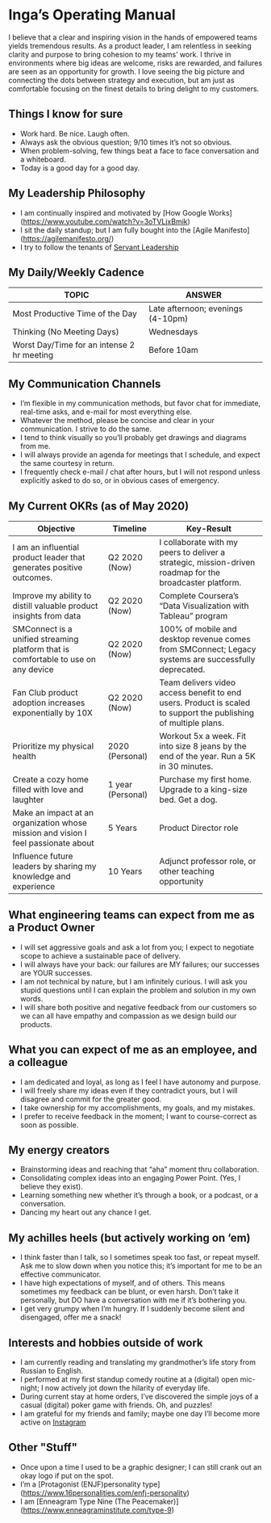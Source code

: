 # Inga’s Operating Manual
I believe that a clear and inspiring vision in the hands of empowered teams yields tremendous results. As a product leader, I am relentless in seeking clarity and purpose to bring cohesion to my teams’ work. I thrive in environments where big ideas are welcome, risks are rewarded, and failures are seen as an opportunity for growth. I love seeing the big picture and connecting the dots between strategy and execution, but am just as comfortable focusing on the finest details to bring delight to my customers. 


## Things I know for sure  
* Work hard. Be nice. Laugh often. 
* Always ask the obvious question; 9/10 times it’s not so obvious. 
* When problem-solving, few things beat a face to face conversation and a whiteboard. 
* Today is a good day for a good day. 

## My Leadership Philosophy
* I am continually inspired and motivated by [How Google Works] (https://www.youtube.com/watch?v=3oTVLjxBmik) 
* I sit the daily standup; but I am fully bought into the [Agile Manifesto] (https://agilemanifesto.org/) 
* I try to follow the tenants of [Servant Leadership]( https://www.mindtools.com/pages/article/servant-leadership.htm)
 

## My Daily/Weekly Cadence
TOPIC | ANSWER
----- | -----
Most Productive Time of the Day | Late afternoon; evenings (4-10pm) 
Thinking (No Meeting Days) | Wednesdays 
Worst Day/Time for an intense 2 hr meeting | Before 10am  

## My Communication Channels
* I’m flexible in my communication methods, but favor chat for immediate, real-time asks, and e-mail for most everything else. 
* Whatever the method, please be concise and clear in your communication. I strive to do the same. 
* I tend to think visually so you’ll probably get drawings and diagrams from me.
* I will always provide an agenda for meetings that I schedule, and expect the same courtesy in return. 
* I frequently check e-mail / chat after hours, but I will not respond unless explicitly asked to do so, or in obvious cases of emergency. 


## My Current OKRs (as of May 2020)

Objective | Timeline | Key-Result
----- | ----- | -----
I am an influential product leader that generates positive outcomes. | Q2 2020 (Now) | I collaborate with my peers to deliver a strategic, mission-driven roadmap for the broadcaster platform.  
Improve my ability to distill valuable product insights from data | Q2 2020 (Now) | Complete Coursera’s “Data Visualization with Tableau” program 
SMConnect is a unified streaming platform that is comfortable to use on any device| Q2 2020 (Now) | 100% of mobile and desktop revenue comes from SMConnect; Legacy systems are successfully deprecated. 
Fan Club product adoption increases exponentially by 10X | Q2 2020 (Now) | Team delivers video access benefit to end users. Product is scaled to support the publishing of multiple plans. 
Prioritize my physical health | 2020 (Personal) | Workout 5x a week. Fit into size 8 jeans by the end of the year. Run a 5K in 30 minutes.  
Create a cozy home filled with love and laughter | 1 year (Personal)| Purchase my first home. Upgrade to a king-size bed. Get a dog. 
Make an impact at an organization whose mission and vision I feel passionate about | 5 Years | Product Director role
Influence future leaders by sharing my knowledge and experience| 10 Years | Adjunct professor role, or other teaching opportunity 


## What engineering teams can expect from me as a Product Owner 
* I will set aggressive goals and ask a lot from you; I expect to negotiate scope to achieve a sustainable pace of delivery. 
* I will always have your back: our failures are MY failures; our successes are YOUR successes. 
* I am not technical by nature, but I am infinitely curious. I will ask you stupid questions until I can explain the problem and solution in my own words. 
* I will share both positive and negative feedback from our customers so we can all have empathy and compassion as we design build our products. 


## What you can expect of me as an employee, and a colleague  
* I am dedicated and loyal, as long as I feel I have autonomy and purpose. 
* I will freely share my ideas even if they contradict yours, but I will disagree and commit for the greater good. 
* I take ownership for my accomplishments, my goals, and my mistakes. 
* I prefer to receive feedback in the moment; I want to course-correct as soon as possible. 

## My energy creators
* Brainstorming ideas and reaching that “aha” moment thru collaboration.
* Consolidating complex ideas into an engaging Power Point. (Yes, I believe they exist). 
* Learning something new whether it’s through a book, or a podcast, or a conversation. 
* Dancing my heart out any chance I get. 


## My achilles heels (but actively working on ‘em)
* I think faster than I talk, so I sometimes speak too fast, or repeat myself.  Ask me to slow down when you notice this; it’s important for me to be an effective communicator. 
* I have high expectations of myself, and of others. This means sometimes my feedback can be blunt, or even harsh. Don’t take it personally, but DO have a conversation with me if it’s bothering you. 
* I get very grumpy when I’m hungry. If I suddenly become silent and disengaged, offer me a snack! 

## Interests and hobbies outside of work 
* I am currently reading and translating my grandmother’s life story from Russian to English. 
* I performed at my first standup comedy routine at a (digital) open mic-night; I now actively jot down the hilarity of everyday life. 
* During current stay at home orders, I’ve discovered the simple joys of a casual (digital) poker game with friends. Oh, and puzzles! 
* I am grateful for my friends and family; maybe one day I’ll become more active on [Instagram](https://www.instagram.com/inga_evenchik/
)


## Other "Stuff"
* Once upon a time I used to be a graphic designer; I can still crank out an okay logo if put on the spot. 
* I’m a [Protagonist (ENJF)personality type] (https://www.16personalities.com/enfj-personality) 
* I am [Enneagram Type Nine (The Peacemaker)] (https://www.enneagraminstitute.com/type-9) 
